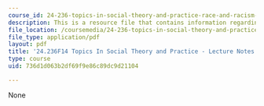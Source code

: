 ```yaml
---
course_id: 24-236-topics-in-social-theory-and-practice-race-and-racism-fall-2014
description: This is a resource file that contains information regarding session 6.
file_location: /coursemedia/24-236-topics-in-social-theory-and-practice-race-and-racism-fall-2014/736d1d063b2df69f9e86c89dc9d21104_MIT24_236F14_Sess6.pdf
file_type: application/pdf
layout: pdf
title: '24.236F14 Topics In Social Theory and Practice - Lecture Notes: Race and Medicine'
type: course
uid: 736d1d063b2df69f9e86c89dc9d21104

---
```

None